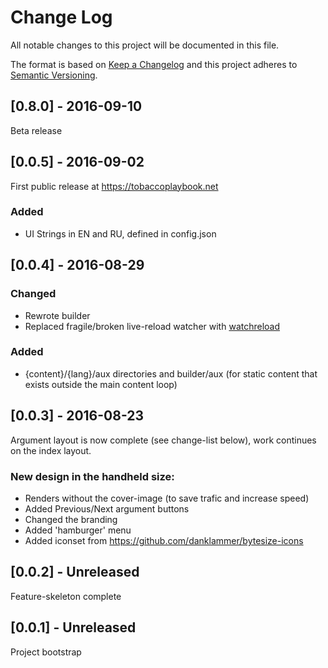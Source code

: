 # Change Log
All notable changes to this project will be documented in this file.

The format is based on [Keep a Changelog](http://keepachangelog.com/) 
and this project adheres to [Semantic Versioning](http://semver.org/).



## [0.8.0] - 2016-09-10

Beta release

## [0.0.5] - 2016-09-02

First public release at https://tobaccoplaybook.net

### Added
- UI Strings in EN and RU, defined in config.json



## [0.0.4] - 2016-08-29
### Changed
- Rewrote builder  
- Replaced fragile/broken live-reload watcher with [watchreload](https://github.com/baseio/watchreload)  

### Added 
- {content}/{lang}/aux directories and builder/aux (for static content that exists outside the main content loop)  


## [0.0.3] - 2016-08-23 
Argument layout is now complete (see change-list below), work continues on the index layout.

### New design in the handheld size:
- Renders without the cover-image (to save trafic and increase speed)
- Added Previous/Next argument buttons
- Changed the branding
- Added 'hamburger' menu
- Added iconset from https://github.com/danklammer/bytesize-icons 


## [0.0.2] - Unreleased
Feature-skeleton complete

## [0.0.1] - Unreleased
Project bootstrap
